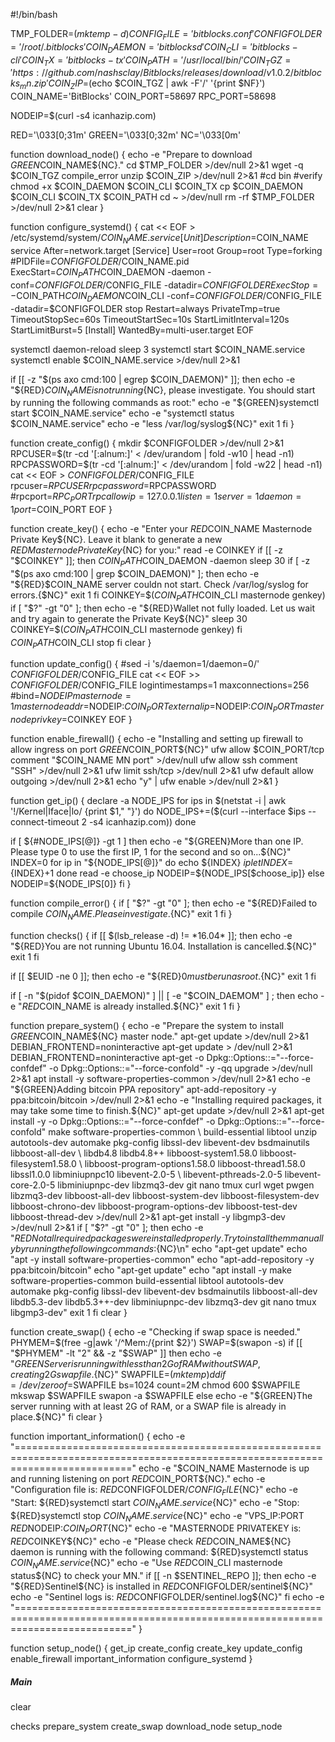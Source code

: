 
#!/bin/bash

TMP_FOLDER=$(mktemp -d)
CONFIG_FILE='bitblocks.conf'
CONFIGFOLDER='/root/.bitblocks'
COIN_DAEMON='bitblocksd'
COIN_CLI='bitblocks-cli'
COIN_TX='bitblocks-tx'
COIN_PATH='/usr/local/bin/'
COIN_TGZ='https://github.com/nashsclay/Bitblocks/releases/download/v1.0.2/bitblocks_mn.zip'
COIN_ZIP=$(echo $COIN_TGZ | awk -F'/' '{print $NF}')
COIN_NAME='BitBlocks'
COIN_PORT=58697
RPC_PORT=58698

NODEIP=$(curl -s4 icanhazip.com)


RED='\033[0;31m'
GREEN='\033[0;32m'
NC='\033[0m'


function download_node() {
  echo -e "Prepare to download ${GREEN}$COIN_NAME${NC}."
  cd $TMP_FOLDER >/dev/null 2>&1
  wget -q $COIN_TGZ
  compile_error
  unzip $COIN_ZIP >/dev/null 2>&1
  #cd bin #verify
  chmod +x $COIN_DAEMON $COIN_CLI $COIN_TX 
  cp $COIN_DAEMON $COIN_CLI $COIN_TX $COIN_PATH
  cd ~ >/dev/null
  rm -rf $TMP_FOLDER >/dev/null 2>&1
  clear
}


function configure_systemd() {
  cat << EOF > /etc/systemd/system/$COIN_NAME.service
[Unit]
Description=$COIN_NAME service
After=network.target
[Service]
User=root
Group=root
Type=forking
#PIDFile=$CONFIGFOLDER/$COIN_NAME.pid
ExecStart=$COIN_PATH$COIN_DAEMON -daemon -conf=$CONFIGFOLDER/$CONFIG_FILE -datadir=$CONFIGFOLDER
ExecStop=-$COIN_PATH$COIN_DAEMON$COIN_CLI -conf=$CONFIGFOLDER/$CONFIG_FILE -datadir=$CONFIGFOLDER stop
Restart=always
PrivateTmp=true
TimeoutStopSec=60s
TimeoutStartSec=10s
StartLimitInterval=120s
StartLimitBurst=5
[Install]
WantedBy=multi-user.target
EOF

  systemctl daemon-reload
  sleep 3
  systemctl start $COIN_NAME.service
  systemctl enable $COIN_NAME.service >/dev/null 2>&1

  if [[ -z "$(ps axo cmd:100 | egrep $COIN_DAEMON)" ]]; then
    echo -e "${RED}$COIN_NAME is not running${NC}, please investigate. You should start by running the following commands as root:"
    echo -e "${GREEN}systemctl start $COIN_NAME.service"
    echo -e "systemctl status $COIN_NAME.service"
    echo -e "less /var/log/syslog${NC}"
    exit 1
  fi
}


function create_config() {
  mkdir $CONFIGFOLDER >/dev/null 2>&1
  RPCUSER=$(tr -cd '[:alnum:]' < /dev/urandom | fold -w10 | head -n1)
  RPCPASSWORD=$(tr -cd '[:alnum:]' < /dev/urandom | fold -w22 | head -n1)
  cat << EOF > $CONFIGFOLDER/$CONFIG_FILE
rpcuser=$RPCUSER
rpcpassword=$RPCPASSWORD
#rpcport=$RPC_PORT
rpcallowip=127.0.0.1
listen=1
server=1
daemon=1
port=$COIN_PORT
EOF
}

function create_key() {
  echo -e "Enter your ${RED}$COIN_NAME Masternode Private Key${NC}. Leave it blank to generate a new ${RED}Masternode Private Key${NC} for you:"
  read -e COINKEY
  if [[ -z "$COINKEY" ]]; then
  $COIN_PATH$COIN_DAEMON -daemon
  sleep 30
  if [ -z "$(ps axo cmd:100 | grep $COIN_DAEMON)" ]; then
   echo -e "${RED}$COIN_NAME server couldn not start. Check /var/log/syslog for errors.{$NC}"
   exit 1
  fi
  COINKEY=$($COIN_PATH$COIN_CLI masternode genkey)
  if [ "$?" -gt "0" ];
    then
    echo -e "${RED}Wallet not fully loaded. Let us wait and try again to generate the Private Key${NC}"
    sleep 30
    COINKEY=$($COIN_PATH$COIN_CLI masternode genkey)
  fi
  $COIN_PATH$COIN_CLI stop
fi
clear
}

function update_config() {
  #sed -i 's/daemon=1/daemon=0/' $CONFIGFOLDER/$CONFIG_FILE
  cat << EOF >> $CONFIGFOLDER/$CONFIG_FILE
logintimestamps=1
maxconnections=256
#bind=$NODEIP
masternode=1
masternodeaddr=$NODEIP:$COIN_PORT
externalip=$NODEIP:$COIN_PORT
masternodeprivkey=$COINKEY
EOF
}


function enable_firewall() {
  echo -e "Installing and setting up firewall to allow ingress on port ${GREEN}$COIN_PORT${NC}"
  ufw allow $COIN_PORT/tcp comment "$COIN_NAME MN port" >/dev/null
  ufw allow ssh comment "SSH" >/dev/null 2>&1
  ufw limit ssh/tcp >/dev/null 2>&1
  ufw default allow outgoing >/dev/null 2>&1
  echo "y" | ufw enable >/dev/null 2>&1
}


function get_ip() {
  declare -a NODE_IPS
  for ips in $(netstat -i | awk '!/Kernel|Iface|lo/ {print $1," "}')
  do
    NODE_IPS+=($(curl --interface $ips --connect-timeout 2 -s4 icanhazip.com))
  done

  if [ ${#NODE_IPS[@]} -gt 1 ]
    then
      echo -e "${GREEN}More than one IP. Please type 0 to use the first IP, 1 for the second and so on...${NC}"
      INDEX=0
      for ip in "${NODE_IPS[@]}"
      do
        echo ${INDEX} $ip
        let INDEX=${INDEX}+1
      done
      read -e choose_ip
      NODEIP=${NODE_IPS[$choose_ip]}
  else
    NODEIP=${NODE_IPS[0]}
  fi
}


function compile_error() {
if [ "$?" -gt "0" ];
 then
  echo -e "${RED}Failed to compile $COIN_NAME. Please investigate.${NC}"
  exit 1
fi
}


function checks() {
if [[ $(lsb_release -d) != *16.04* ]]; then
  echo -e "${RED}You are not running Ubuntu 16.04. Installation is cancelled.${NC}"
  exit 1
fi

if [[ $EUID -ne 0 ]]; then
   echo -e "${RED}$0 must be run as root.${NC}"
   exit 1
fi

if [ -n "$(pidof $COIN_DAEMON)" ] || [ -e "$COIN_DAEMOM" ] ; then
  echo -e "${RED}$COIN_NAME is already installed.${NC}"
  exit 1
fi
}

function prepare_system() {
echo -e "Prepare the system to install ${GREEN}$COIN_NAME${NC} master node."
apt-get update >/dev/null 2>&1
DEBIAN_FRONTEND=noninteractive apt-get update > /dev/null 2>&1
DEBIAN_FRONTEND=noninteractive apt-get -o Dpkg::Options::="--force-confdef" -o Dpkg::Options::="--force-confold" -y -qq upgrade >/dev/null 2>&1 
apt install -y software-properties-common >/dev/null 2>&1 
echo -e "${GREEN}Adding bitcoin PPA repository"
apt-add-repository -y ppa:bitcoin/bitcoin >/dev/null 2>&1
echo -e "Installing required packages, it may take some time to finish.${NC}"
apt-get update >/dev/null 2>&1
apt-get install -y -o Dpkg::Options::="--force-confdef" -o Dpkg::Options::="--force-confold" make software-properties-common \
build-essential libtool unzip autotools-dev automake pkg-config libssl-dev libevent-dev bsdmainutils libboost-all-dev \
libdb4.8 libdb4.8++ libboost-system1.58.0 libboost-filesystem1.58.0 \
libboost-program-options1.58.0 libboost-thread1.58.0 libssl1.0.0 libminiupnpc10 libevent-2.0-5 \
libevent-pthreads-2.0-5 libevent-core-2.0-5 libminiupnpc-dev libzmq3-dev git nano tmux curl wget pwgen libzmq3-dev libboost-all-dev libboost-system-dev libboost-filesystem-dev libboost-chrono-dev libboost-program-options-dev libboost-test-dev libboost-thread-dev >/dev/null 2>&1
apt-get install -y libgmp3-dev >/dev/null 2>&1
if [ "$?" -gt "0" ];
  then
    echo -e "${RED}Not all required packages were installed properly. Try to install them manually by running the following commands:${NC}\n"
    echo "apt-get update"
    echo "apt -y install software-properties-common"
    echo "apt-add-repository -y ppa:bitcoin/bitcoin"
    echo "apt-get update"
    echo "apt install -y make software-properties-common build-essential libtool autotools-dev automake pkg-config libssl-dev libevent-dev bsdmainutils libboost-all-dev libdb5.3-dev libdb5.3++-dev libminiupnpc-dev libzmq3-dev git nano tmux libgmp3-dev"
 exit 1
fi
clear
}

function create_swap() {
 echo -e "Checking if swap space is needed."
 PHYMEM=$(free -g|awk '/^Mem:/{print $2}')
 SWAP=$(swapon -s)
 if [[ "$PHYMEM" -lt "2"  &&  -z "$SWAP" ]]
  then
    echo -e "${GREEN}Server is running with less than 2G of RAM without SWAP, creating 2G swap file.${NC}"
    SWAPFILE=$(mktemp)
    dd if=/dev/zero of=$SWAPFILE bs=1024 count=2M
    chmod 600 $SWAPFILE
    mkswap $SWAPFILE
    swapon -a $SWAPFILE
 else
  echo -e "${GREEN}The server running with at least 2G of RAM, or a SWAP file is already in place.${NC}"
 fi
 clear
}

function important_information() {
 echo -e "================================================================================================================================"
 echo -e "$COIN_NAME Masternode is up and running listening on port ${RED}$COIN_PORT${NC}."
 echo -e "Configuration file is: ${RED}$CONFIGFOLDER/$CONFIG_FILE${NC}"
 echo -e "Start: ${RED}systemctl start $COIN_NAME.service${NC}"
 echo -e "Stop: ${RED}systemctl stop $COIN_NAME.service${NC}"
 echo -e "VPS_IP:PORT ${RED}$NODEIP:$COIN_PORT${NC}"
 echo -e "MASTERNODE PRIVATEKEY is: ${RED}$COINKEY${NC}"
 echo -e "Please check ${RED}$COIN_NAME${NC} daemon is running with the following command: ${RED}systemctl status $COIN_NAME.service${NC}"
 echo -e "Use ${RED}$COIN_CLI masternode status${NC} to check your MN."
 if [[ -n $SENTINEL_REPO  ]]; then
  echo -e "${RED}Sentinel${NC} is installed in ${RED}$CONFIGFOLDER/sentinel${NC}"
  echo -e "Sentinel logs is: ${RED}$CONFIGFOLDER/sentinel.log${NC}"
 fi
 echo -e "================================================================================================================================"
}

function setup_node() {
  get_ip
  create_config
  create_key
  update_config
  enable_firewall
  important_information
  configure_systemd
}


##### Main #####
clear

checks
prepare_system
create_swap
download_node
setup_node
